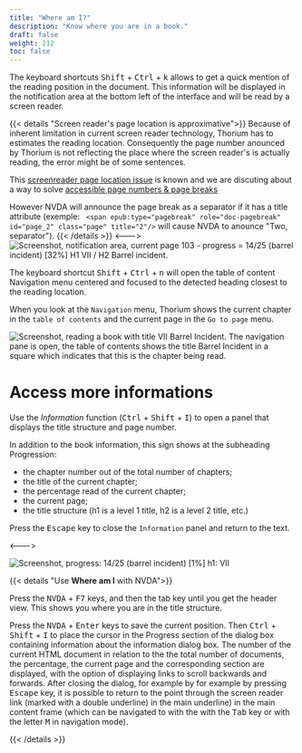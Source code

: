```yaml
---
title: "Where am I?"
description: "Know where you are in a book."
draft: false
weight: 212
toc: false
---
```


The keyboard shortcuts <kbd>Shift</kbd> + <kbd>Ctrl</kbd> + <kbd>k</kbd>
allows to get a quick mention of the reading position in the document.
This information will be displayed in the notification area at the bottom left
of the interface and will be read by a screen reader.

{{< details "Screen reader's page location is approximative">}}
Because of  inherent limitation in current screen reader technology, Thorium has to estimates the reading location. Consequently the page number anounced by Thorium is not reflecting the place where the screen reader's is actually reading, the error might be of some sentences. 

This [screenreader page location issue](https://github.com/edrlab/thorium-reader/issues/1662#issuecomment-1161534338) is known and we are discuting about a way to solve [accessible page numbers & page breaks](https://github.com/edrlab/thorium-reader/discussions/1799)

However NVDA will announce the page break as a separator if it has a title attribute (exemple: ` <span epub:type="pagebreak" role="doc-pagebreak" id="page_2" class="page" title="2"/>` will cause NVDA to anounce "Two, separator").
{{< /details >}}
<--->
<img src="/images/local-fr/thorium-whereami-ctrlK.png" alt="Screenshot, notification area, current page 103 - progress = 14/25 (barrel incident) [32%] H1 VII / H2 Barrel incident."/>



The keyboard shortcut <kbd>Shift</kbd>  +  <kbd>Ctrl</kbd>  +  <kbd>n</kbd> will open the table of content Navigation menu centered and focused to the detected heading closest to the reading location. 

When you look at the `Navigation` menu, Thorium shows the current chapter
in the `table of contents` and the current page in the `Go to page` menu.

<img src="/images/local-fr/thorium-whereami-tdmfocus.png" alt="Screenshot, reading a book with title VII Barrel Incident. The navigation pane is open, the table of contents shows the title Barrel Incident in a square which indicates that this is the chapter being read."/>

# Access more informations



Use the *Information* function (<kbd>Ctrl</kbd> + <kbd>Shift</kbd> + <kbd>I</kbd>)
to open a panel that displays the title structure and page number.

In addition to the book information, this sign shows at the subheading Progression:

- the chapter number out of the total number of chapters;
- the title of the current chapter;
- the percentage read of the current chapter;
- the current page;
- the title structure (h1 is a level 1 title, h2 is a level 2 title, etc.)

Press the  <kbd>Escape</kbd> key to close the `Information` panel
and return to the text.

<--->

<img src="/images/local-fr/thorium-progression.png" alt="Screenshot, progress: 14/25 (barrel incident) [1%] h1: VII"/>



{{< details "Use **Where am I** with NVDA">}}

Press the <kbd>NVDA</kbd> + <kbd>F7</kbd> keys, and then the
tab key until you get the header view.
This shows you where you are in the title structure.

Press the <kbd>NVDA</kbd> + <kbd>Enter</kbd> keys to save the current position.
Then <kbd>Ctrl</kbd> + <kbd>Shift</kbd> + <kbd>I</kbd> to place the
cursor in the Progress section of the dialog box containing information about the
information dialog box. The number of the current HTML document in relation to the
the total number of documents, the percentage, the current page and the corresponding
section are displayed, with the option of displaying links to
scroll backwards and forwards. After closing the dialog, for example by
for example by pressing  <kbd>Escape</kbd> key, it is possible to return to the point
through the screen reader link (marked with a double underline) in the main
underline) in the main content frame (which can be navigated to with the
with the <kbd>Tab</kbd> key or with the letter  <kbd>M</kbd>  in navigation mode).

{{< /details >}}
